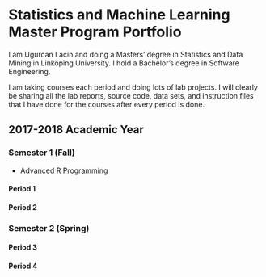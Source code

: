 # Statistics and Machine Learning Master Program Portfolio

I am Ugurcan Lacin and doing a Masters’ degree in Statistics and Data Mining in Linköping University. I hold a Bachelor’s degree in Software Engineering. 

I am taking courses each period and doing lots of lab projects. I will clearly be sharing all the lab reports, source code, data sets, and instruction files that I have done for the courses after every period is done.

## 2017-2018 Academic Year

### Semester 1 (Fall)

- [Advanced R Programming](/Semester%201/Advanced%20R%20Programming/)


#### Period 1

#### Period 2

### Semester 2 (Spring)

#### Period 3

#### Period 4
